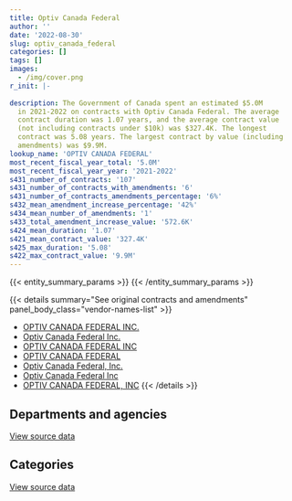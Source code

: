 ```yaml
---
title: Optiv Canada Federal
author: ''
date: '2022-08-30'
slug: optiv_canada_federal
categories: []
tags: []
images:
  - /img/cover.png
r_init: |-
  
description: The Government of Canada spent an estimated $5.0M
  in 2021-2022 on contracts with Optiv Canada Federal. The average
  contract duration was 1.07 years, and the average contract value
  (not including contracts under $10k) was $327.4K. The longest
  contract was 5.08 years. The largest contract by value (including
  amendments) was $9.9M.
lookup_name: 'OPTIV CANADA FEDERAL'
most_recent_fiscal_year_total: '5.0M'
most_recent_fiscal_year_year: '2021-2022'
s431_number_of_contracts: '107'
s431_number_of_contracts_with_amendments: '6'
s431_number_of_contracts_amendments_percentage: '6%'
s432_mean_amendment_increase_percentage: '42%'
s434_mean_number_of_amendments: '1'
s433_total_amendment_increase_value: '572.6K'
s424_mean_duration: '1.07'
s421_mean_contract_value: '327.4K'
s425_max_duration: '5.08'
s422_max_contract_value: '9.9M'
---
```


<script src="/rmarkdown-libs/htmlwidgets/htmlwidgets.js"></script>
<link href="/rmarkdown-libs/datatables-css/datatables-crosstalk.css" rel="stylesheet" />
<script src="/rmarkdown-libs/datatables-binding/datatables.js"></script>
<script src="/rmarkdown-libs/jquery/jquery-3.6.0.min.js"></script>
<link href="/rmarkdown-libs/dt-core-bootstrap/css/dataTables.bootstrap.min.css" rel="stylesheet" />
<link href="/rmarkdown-libs/dt-core-bootstrap/css/dataTables.bootstrap.extra.css" rel="stylesheet" />
<script src="/rmarkdown-libs/dt-core-bootstrap/js/jquery.dataTables.min.js"></script>
<script src="/rmarkdown-libs/dt-core-bootstrap/js/dataTables.bootstrap.min.js"></script>
<link href="/rmarkdown-libs/crosstalk/css/crosstalk.min.css" rel="stylesheet" />
<script src="/rmarkdown-libs/crosstalk/js/crosstalk.min.js"></script>
<script src="/rmarkdown-libs/htmlwidgets/htmlwidgets.js"></script>
<link href="/rmarkdown-libs/datatables-css/datatables-crosstalk.css" rel="stylesheet" />
<script src="/rmarkdown-libs/datatables-binding/datatables.js"></script>
<script src="/rmarkdown-libs/jquery/jquery-3.6.0.min.js"></script>
<link href="/rmarkdown-libs/dt-core-bootstrap/css/dataTables.bootstrap.min.css" rel="stylesheet" />
<link href="/rmarkdown-libs/dt-core-bootstrap/css/dataTables.bootstrap.extra.css" rel="stylesheet" />
<script src="/rmarkdown-libs/dt-core-bootstrap/js/jquery.dataTables.min.js"></script>
<script src="/rmarkdown-libs/dt-core-bootstrap/js/dataTables.bootstrap.min.js"></script>
<link href="/rmarkdown-libs/crosstalk/css/crosstalk.min.css" rel="stylesheet" />
<script src="/rmarkdown-libs/crosstalk/js/crosstalk.min.js"></script>

{{< entity_summary_params >}}
{{< /entity_summary_params >}}

{{< details summary="See original contracts and amendments" panel_body_class="vendor-names-list" >}}
- [OPTIV CANADA FEDERAL INC.](https://search.open.canada.ca/en/ct/?sort=contract_value_f%20desc&page=1&search_text=%22OPTIV%20CANADA%20FEDERAL%20INC.%22)
- [Optiv Canada Federal Inc.](https://search.open.canada.ca/en/ct/?sort=contract_value_f%20desc&page=1&search_text=%22Optiv%20Canada%20Federal%20Inc.%22)
- [OPTIV CANADA FEDERAL INC](https://search.open.canada.ca/en/ct/?sort=contract_value_f%20desc&page=1&search_text=%22OPTIV%20CANADA%20FEDERAL%20INC%22)
- [OPTIV CANADA FEDERAL](https://search.open.canada.ca/en/ct/?sort=contract_value_f%20desc&page=1&search_text=%22OPTIV%20CANADA%20FEDERAL%22)
- [Optiv Canada Federal, Inc.](https://search.open.canada.ca/en/ct/?sort=contract_value_f%20desc&page=1&search_text=%22Optiv%20Canada%20Federal%2c%20Inc.%22)
- [Optiv Canada Federal Inc](https://search.open.canada.ca/en/ct/?sort=contract_value_f%20desc&page=1&search_text=%22Optiv%20Canada%20Federal%20Inc%22)
- [OPTIV CANADA FEDERAL, INC](https://search.open.canada.ca/en/ct/?sort=contract_value_f%20desc&page=1&search_text=%22OPTIV%20CANADA%20FEDERAL%2c%20INC%22)
{{< /details >}}

## Departments and agencies

<div id="htmlwidget-1" style="width:100%;height:auto;" class="datatables html-widget"></div>
<script type="application/json" data-for="htmlwidget-1">{"x":{"style":"bootstrap","filter":"none","vertical":false,"data":[["<a href=\"/departments/aandc-aadnc/\">Crown-Indigenous Relations and Northern Affairs Canada<\/a>","<a href=\"/departments/atssc-scdata/\">Administrative Tribunals Support Service of Canada<\/a>","<a href=\"/departments/cihr-irsc/\">Canadian Institutes of Health Research<\/a>","<a href=\"/departments/crtc/\">Canadian Radio-television and Telecommunications Commission<\/a>","<a href=\"/departments/csc-scc/\">Correctional Service of Canada<\/a>","<a href=\"/departments/dfatd-maecd/\">Global Affairs Canada<\/a>","<a href=\"/departments/dnd-mdn/\">National Defence<\/a>","<a href=\"/departments/esdc-edsc/\">Employment and Social Development Canada<\/a>","<a href=\"/departments/hc-sc/\">Health Canada<\/a>","<a href=\"/departments/isc-sac/\">Indigenous Services Canada<\/a>","<a href=\"/departments/jus/\">Department of Justice Canada<\/a>","<a href=\"/departments/opc-cpvp/\">Office of the Privacy Commissioner of Canada<\/a>","<a href=\"/departments/osfi-bsif/\">Office of the Superintendent of Financial Institutions Canada<\/a>","<a href=\"/departments/phac-aspc/\">Public Health Agency of Canada<\/a>","<a href=\"/departments/ssc-spc/\">Shared Services Canada<\/a>","<a href=\"/departments/statcan/\">Statistics Canada<\/a>","<a href=\"/departments/tbs-sct/\">Treasury Board of Canada Secretariat<\/a>","<a href=\"/departments/tc/\">Transport Canada<\/a>"],[null,2694.42,null,null,null,null,31552.36,null,4758.59,null,null,null,null,null,2091428.75,null,null,null],[56486.58,15905.74,45856.35,56870.19,null,null,131660.22,null,32018.33,null,10746.3,32496.69,29576.7,null,5923117.08,null,null,null],[50907.66,null,62617.93,18682.98,null,1598.64,3614.66,762955.99,88288.39,null,null,25736.09,16599.91,45000.22,5009133.35,null,23962.89,368945],[null,173982.73,65770.85,22669.86,59673.04,37301.61,339075.28,638077.06,10706.97,53697.12,null,56004.18,14499.74,627615.07,2720192.96,137774.53,59581.02,null]],"container":"<table class=\"table table-striped table-hover row-border order-column display\">\n  <thead>\n    <tr>\n      <th>Department<\/th>\n      <th>2018-2019<\/th>\n      <th>2019-2020<\/th>\n      <th>2020-2021<\/th>\n      <th>2021-2022<\/th>\n    <\/tr>\n  <\/thead>\n<\/table>","options":{"order":[[4,"desc"]],"pageLength":10,"autoWidth":true,"columnDefs":[{"targets":1,"render":"function(data, type, row, meta) {\n    return type !== 'display' ? data : DTWidget.formatCurrency(data, \"$\", 2, 3, \",\", \".\", true, null);\n  }"},{"targets":2,"render":"function(data, type, row, meta) {\n    return type !== 'display' ? data : DTWidget.formatCurrency(data, \"$\", 2, 3, \",\", \".\", true, null);\n  }"},{"targets":3,"render":"function(data, type, row, meta) {\n    return type !== 'display' ? data : DTWidget.formatCurrency(data, \"$\", 2, 3, \",\", \".\", true, null);\n  }"},{"targets":4,"render":"function(data, type, row, meta) {\n    return type !== 'display' ? data : DTWidget.formatCurrency(data, \"$\", 2, 3, \",\", \".\", true, null);\n  }"},{"width":"16%","targets":[1,2,3,4]},{"className":"dt-right","targets":[1,2,3,4]}],"orderClasses":false}},"evals":["options.columnDefs.0.render","options.columnDefs.1.render","options.columnDefs.2.render","options.columnDefs.3.render"],"jsHooks":[]}</script>
<p class="text-right">
<a href="https://github.com/GoC-Spending/contracts-data/tree/main/data/out/vendors/optiv_canada_federal/summary_by_fiscal_year_by_department.csv" class="source-data-link btn btn-link">View source data</a>
</p>

## Categories

<div id="htmlwidget-2" style="width:100%;height:auto;" class="datatables html-widget"></div>
<script type="application/json" data-for="htmlwidget-2">{"x":{"style":"bootstrap","filter":"none","vertical":false,"data":[["<a href=\"/categories/defence/\">Defence<\/a>","<a href=\"/categories/information_technology/\">Information technology<\/a>","<a href=\"/categories/industrial_products_and_services/\">Industrial products and services<\/a>"],[31552.36,1846100.77,252780.99],[131660.22,5568690.9,634383.07],[3614.66,6474429.06,null],[339075.28,4677546.74,null]],"container":"<table class=\"table table-striped table-hover row-border order-column display\">\n  <thead>\n    <tr>\n      <th>Category<\/th>\n      <th>2018-2019<\/th>\n      <th>2019-2020<\/th>\n      <th>2020-2021<\/th>\n      <th>2021-2022<\/th>\n    <\/tr>\n  <\/thead>\n<\/table>","options":{"order":[[4,"desc"]],"dom":"t","pageLength":30,"autoWidth":true,"columnDefs":[{"targets":1,"render":"function(data, type, row, meta) {\n    return type !== 'display' ? data : DTWidget.formatCurrency(data, \"$\", 2, 3, \",\", \".\", true, null);\n  }"},{"targets":2,"render":"function(data, type, row, meta) {\n    return type !== 'display' ? data : DTWidget.formatCurrency(data, \"$\", 2, 3, \",\", \".\", true, null);\n  }"},{"targets":3,"render":"function(data, type, row, meta) {\n    return type !== 'display' ? data : DTWidget.formatCurrency(data, \"$\", 2, 3, \",\", \".\", true, null);\n  }"},{"targets":4,"render":"function(data, type, row, meta) {\n    return type !== 'display' ? data : DTWidget.formatCurrency(data, \"$\", 2, 3, \",\", \".\", true, null);\n  }"},{"width":"16%","targets":[1,2,3,4]},{"className":"dt-right","targets":[1,2,3,4]}],"orderClasses":false,"lengthMenu":[10,25,30,50,100]}},"evals":["options.columnDefs.0.render","options.columnDefs.1.render","options.columnDefs.2.render","options.columnDefs.3.render"],"jsHooks":[]}</script>
<p class="text-right">
<a href="https://github.com/GoC-Spending/contracts-data/tree/main/data/out/vendors/optiv_canada_federal/summary_by_fiscal_year_by_category.csv" class="source-data-link btn btn-link">View source data</a>
</p>
